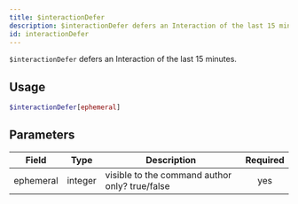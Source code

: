 ```yaml
---
title: $interactionDefer 
description: $interactionDefer defers an Interaction of the last 15 minutes.
id: interactionDefer
---
```


`$interactionDefer` defers an Interaction of the last 15 minutes.

## Usage

```php
$interactionDefer[ephemeral]
```

## Parameters 


| Field     | Type    | Description                                    | Required |
| --------- | ------- | ---------------------------------------------- |:--------:|
| ephemeral | integer | visible to the command author only? true/false |    yes   |
